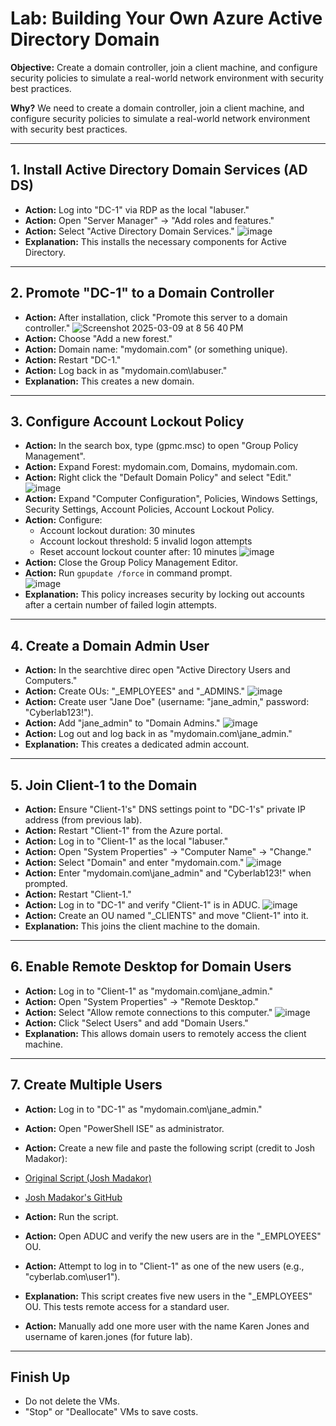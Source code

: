 # Lab: Building Your Own Azure Active Directory Domain

**Objective:**
Create a domain controller, join a client machine, and configure security policies to simulate a real-world network environment with security best practices.

**Why?**
We need to create a domain controller, join a client machine, and configure security policies to simulate a real-world network environment with security best practices.

---

## 1. Install Active Directory Domain Services (AD DS)

* **Action:** Log into "DC-1" via RDP as the local "labuser."
* **Action:** Open "Server Manager" -> "Add roles and features."
* **Action:** Select "Active Directory Domain Services."
  ![image](https://github.com/user-attachments/assets/e836c047-6125-452d-8919-825ade2bd309)
* **Explanation:** This installs the necessary components for Active Directory.


---

## 2. Promote "DC-1" to a Domain Controller

* **Action:** After installation, click "Promote this server to a domain controller."
  ![Screenshot 2025-03-09 at 8 56 40 PM](https://github.com/user-attachments/assets/673c74b8-9691-454b-a839-3eef335351fb)
* **Action:** Choose "Add a new forest."
* **Action:** Domain name: "mydomain.com" (or something unique).
* **Action:** Restart "DC-1."
* **Action:** Log back in as "mydomain.com\labuser."
* **Explanation:** This creates a new domain.


---

## 3. Configure Account Lockout Policy

* **Action:** In the search box, type (gpmc.msc) to open "Group Policy Management".
* **Action:** Expand Forest: mydomain.com, Domains, mydomain.com.
* **Action:** Right click the "Default Domain Policy" and select "Edit."
  ![image](https://github.com/user-attachments/assets/21bde3ae-c669-4ffe-8a68-14fc4825cdf7)
* **Action:** Expand "Computer Configuration", Policies, Windows Settings, Security Settings, Account Policies, Account Lockout Policy.
* **Action:** Configure:
    * Account lockout duration: 30 minutes
    * Account lockout threshold: 5 invalid logon attempts
    * Reset account lockout counter after: 10 minutes
  ![image](https://github.com/user-attachments/assets/fba0dde3-a362-4710-88f6-81b073f31ca0)
* **Action:** Close the Group Policy Management Editor.
* **Action:** Run `gpupdate /force` in command prompt.<br>
  ![image](https://github.com/user-attachments/assets/b747e6e1-26be-43af-8621-653243331d3a)
* **Explanation:** This policy increases security by locking out accounts after a certain number of failed login attempts.


---

## 4. Create a Domain Admin User

* **Action:** In the searchtive direc open "Active Directory Users and Computers."
* **Action:** Create OUs: "_EMPLOYEES" and "_ADMINS."
  ![image](https://github.com/user-attachments/assets/747bbec1-51d3-4881-af18-f96a7eefcf0e)
* **Action:** Create user "Jane Doe" (username: "jane_admin," password: "Cyberlab123!").
* **Action:** Add "jane_admin" to "Domain Admins."
  ![image](https://github.com/user-attachments/assets/db97ab11-b276-47a2-86e9-01c9845b8dda)
* **Action:** Log out and log back in as "mydomain.com\jane_admin."
* **Explanation:** This creates a dedicated admin account.


---

## 5. Join Client-1 to the Domain

* **Action:** Ensure "Client-1's" DNS settings point to "DC-1's" private IP address (from previous lab).
* **Action:** Restart "Client-1" from the Azure portal.
* **Action:** Log in to "Client-1" as the local "labuser."
* **Action:** Open "System Properties" -> "Computer Name" -> "Change."
* **Action:** Select "Domain" and enter "mydomain.com."
  ![image](https://github.com/user-attachments/assets/7e54f42b-1800-4a72-bfa9-2743903c6027)
* **Action:** Enter "mydomain.com\jane_admin" and "Cyberlab123!" when prompted.
* **Action:** Restart "Client-1."
* **Action:** Log in to "DC-1" and verify "Client-1" is in ADUC.
  ![image](https://github.com/user-attachments/assets/1a7d2212-0e5c-497e-8210-f6940bdb2d60)
* **Action:** Create an OU named "_CLIENTS" and move "Client-1" into it.
* **Explanation:** This joins the client machine to the domain.


---

## 6. Enable Remote Desktop for Domain Users

* **Action:** Log in to "Client-1" as "mydomain.com\jane_admin."
* **Action:** Open "System Properties" -> "Remote Desktop."
* **Action:** Select "Allow remote connections to this computer."
  ![image](https://github.com/user-attachments/assets/bd685ef9-7f16-4737-beab-6ee34837c7e4)
* **Action:** Click "Select Users" and add "Domain Users."
* **Explanation:** This allows domain users to remotely access the client machine.


---

## 7. Create Multiple Users

* **Action:** Log in to "DC-1" as "mydomain.com\jane_admin."
* **Action:** Open "PowerShell ISE" as administrator.
* **Action:** Create a new file and paste the following script (credit to Josh Madakor):<br>
* [Original Script (Josh Madakor)](https://github.com/joshmadakor1/AD_PS/blob/master/Generate-Names-Create-Users.ps1)
* [Josh Madakor's GitHub](https://github.com/joshmadakorcc)

* **Action:** Run the script.
* **Action:** Open ADUC and verify the new users are in the "_EMPLOYEES" OU.
* **Action:** Attempt to log in to "Client-1" as one of the new users (e.g., "cyberlab.com\user1").
* **Explanation:** This script creates five new users in the "_EMPLOYEES" OU. This tests remote access for a standard user.
* **Action:** Manually add one more user with the name Karen Jones and username of karen.jones (for future lab).
---

## Finish Up

* Do not delete the VMs.
* "Stop" or "Deallocate" VMs to save costs.
